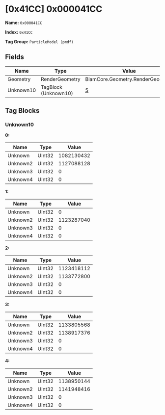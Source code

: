 # [0x41CC] 0x000041CC

**Name:** ```0x000041CC```

**Index:** ```0x41CC```

**Tag Group:** ```ParticleModel (pmdf)```

## Fields

Name	| Type	| Value
---	|---	|---	|
Geometry	|RenderGeometry	|BlamCore.Geometry.RenderGeometry
Unknown10	|TagBlock (Unknown10)	|[5](#unknown10)


## Tag Blocks

### Unknown10

**0:**

Name	| Type	| Value
---	|---	|---	|
Unknown	|UInt32	|1082130432
Unknown2	|UInt32	|1127088128
Unknown3	|UInt32	|0
Unknown4	|UInt32	|0


**1:**

Name	| Type	| Value
---	|---	|---	|
Unknown	|UInt32	|0
Unknown2	|UInt32	|1123287040
Unknown3	|UInt32	|0
Unknown4	|UInt32	|0


**2:**

Name	| Type	| Value
---	|---	|---	|
Unknown	|UInt32	|1123418112
Unknown2	|UInt32	|1133772800
Unknown3	|UInt32	|0
Unknown4	|UInt32	|0


**3:**

Name	| Type	| Value
---	|---	|---	|
Unknown	|UInt32	|1133805568
Unknown2	|UInt32	|1138917376
Unknown3	|UInt32	|0
Unknown4	|UInt32	|0


**4:**

Name	| Type	| Value
---	|---	|---	|
Unknown	|UInt32	|1138950144
Unknown2	|UInt32	|1141948416
Unknown3	|UInt32	|0
Unknown4	|UInt32	|0


